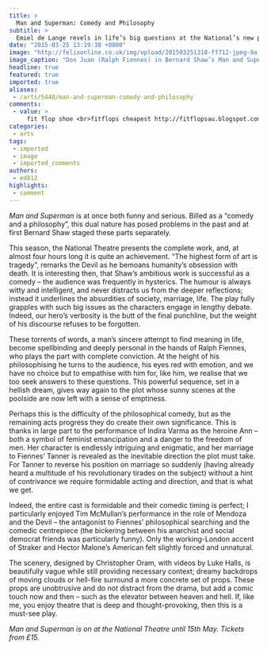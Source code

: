 ```yaml
---
title: >
  Man and Superman: Comedy and Philosophy
subtitle: >
  Emiel de Lange revels in life’s big questions at the National’s new production
date: "2015-03-25 13:19:38 +0000"
image: "http://felixonline.co.uk/img/upload/201503251318-ff712-jpeg-9a.jpg"
image_caption: "Don Juan (Ralph Fiennes) in Bernard Shaw’s Man and Superman. "
headline: true
featured: true
imported: true
aliases:
 - /arts/5448/man-and-superman-comedy-and-philosophy
comments:
 - value: >
     fit flop shoe <br>fitflops cheapest http://fitflopsau.blogspot.com/,birkenstock online outlet <br>birkenstock shoes http://birkenstockaustralia.blogspot.com/,christian louboutin bianca shoes <br>cheap christian louboutin canada http://canadachristianlouboutinoutlet.blogspot.com/,christian louboutin sale <br>cheap christian louboutin shoes canada http://christianlouboutincanadaoutlet.blogspot.com/
categories:
 - arts
tags:
 - imported
 - image
 - imported_comments
authors:
 - ed812
highlights:
 - comment
---
```


_Man and Superman_ is at once both funny and serious. Billed as a “comedy and a philosophy”, this dual nature has posed problems in the past and at first Bernard Shaw staged these parts separately.

This season, the National Theatre presents the complete work, and, at almost four hours long it is quite an achievement. “The highest form of art is tragedy”, remarks the Devil as he bemoans humanity’s obsession with death. It is interesting then, that Shaw’s ambitious work is successful as a comedy – the audience was frequently in hysterics. The humour is always witty and intelligent, and never distracts us from the deeper reflections; instead it underlines the absurdities of society, marriage, life. The play fully grapples with such big issues as the characters engage in lengthy debate. Indeed, our hero’s verbosity is the butt of the final punchline, but the weight of his discourse refuses to be forgotten.

These torrents of words, a man’s sincere attempt to find meaning in life, become spellbinding and deeply personal in the hands of Ralph Fiennes, who plays the part with complete conviction. At the height of his philosophising he turns to the audience, his eyes red with emotion, and we have no choice but to empathise with him for, like him, we realise that we too seek answers to these questions. This powerful sequence, set in a hellish dream, gives way again to the plot whose sunny scenes at the poolside are now left with a sense of emptiness.

Perhaps this is the difficulty of the philosophical comedy, but as the remaining acts progress they do create their own significance. This is thanks in large part to the performance of Indira Varma as the heroine Ann – both a symbol of feminist emancipation and a danger to the freedom of men. Her character is endlessly intriguing and enigmatic, and her marriage to Fiennes’ Tanner is revealed as the inevitable direction the plot must take. For Tanner to reverse his position on marriage so suddenly (having already heard a multitude of his revolutionary tirades on the subject) without a hint of contrivance we require formidable acting and direction, and that is what we get.

Indeed, the entire cast is formidable and their comedic timing is perfect; I particularly enjoyed Tim McMullan’s performance in the role of Mendoza and the Devil – the antagonist to Fiennes’ philosophical searching and the comedic centrepiece (the bickering between his anarchist and social democrat friends was particularly funny). Only the working-London accent of Straker and Hector Malone’s American felt slightly forced and unnatural.

The scenery, designed by Christopher Oram, with videos by Luke Halls, is beautifully vague while still providing necessary context; dreamy backdrops of moving clouds or hell-fire surround a more concrete set of props. These props are unobtrusive and do not distract from the drama, but add a comic touch now and then – such as the elevator between heaven and hell. If, like me, you enjoy theatre that is deep and thought-provoking, then this is a must-see play.

_Man and Superman is on at the National Theatre until 15th May. Tickets from £15._
